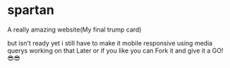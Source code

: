 # spartan
A really amazing website(My final trump card)


but isn't ready yet i still have to make it mobile responsive using media querys working on that
Later or if you like you can Fork it and give it a GO!
😎😎
